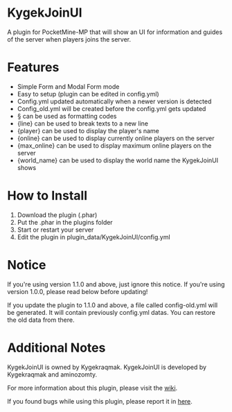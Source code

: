 # KygekJoinUI

A plugin for PocketMine-MP that will show an UI for information and guides of the server when players joins the server.

# Features

* Simple Form and Modal Form mode
* Easy to setup (plugin can be edited in config.yml)
* Config.yml updated automatically when a newer version is detected
* Config_old.yml will be created before the config.yml gets updated
* § can be used as formatting codes
* {line} can be used to break texts to a new line
* {player} can be used to display the player's name
* {online} can be used to display currently online players on the server
* {max_online} can be used to display maximum online players on the server
* {world_name} can be used to display the world name the KygekJoinUI shows

# How to Install

1. Download the plugin (.phar)
2. Put the .phar in the plugins folder
3. Start or restart your server
4. Edit the plugin in plugin_data/KygekJoinUI/config.yml

# Notice

If you're using version 1.1.0 and above, just ignore this notice.
If you're using version 1.0.0, please read below before updating!

If you update the plugin to 1.1.0 and above, a file called config-old.yml will be generated. It will contain previously config.yml datas. You can restore the old data from there.

# Additional Notes

KygekJoinUI is owned by Kygekraqmak.
KygekJoinUI is developed by Kygekraqmak and aminozomty.

For more information about this plugin, please visit the <a href="https://github.com/Kygekraqmak/KygekJoinUI/wiki">wiki</a>.

If you found bugs while using this plugin, please report it in <a href="https://github.com/Kygekraqmak/KygekJoinUI/issues">here</a>.
